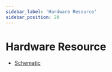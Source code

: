 ```yaml
---
sidebar_label: 'Hardware Resource'
sidebar_position: 20
---
```


# Hardware Resource

- [Schematic](https://github.com/milkv-meles/meles-files/tree/main/hardware)
